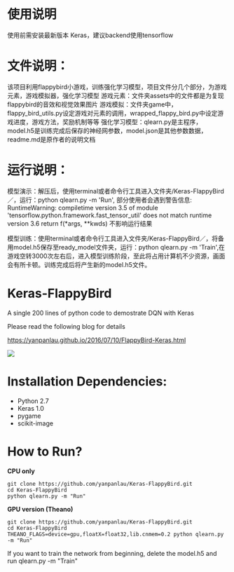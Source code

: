 # 使用说明
使用前需安装最新版本 Keras，建议backend使用tensorflow

# 文件说明：
该项目利用flappybird小游戏，训练强化学习模型，项目文件分几个部分，为游戏元素，游戏模拟器，强化学习模型
游戏元素：文件夹assets中的文件都是为复现flappybird的音效和视觉效果图片
游戏模拟：文件夹game中，flappy_bird_utils.py设定游戏对元素的调用，wrapped_flappy_bird.py中设定游戏进度，游戏方法，奖励机制等等
强化学习模型：qlearn.py是主程序，model.h5是训练完成后保存的神经网参数，model.json是其他参数数据，readme.md是原作者的说明文档


# 运行说明：
模型演示：解压后，使用terminal或者命令行工具进入文件夹/Keras-FlappyBird／，运行：python qlearn.py -m 'Run', 部分使用者会遇到警告信息: RuntimeWarning: compiletime version 3.5 of module 'tensorflow.python.framework.fast_tensor_util' does not match runtime version 3.6
  return f(*args, **kwds) 不影响运行结果

模型训练：使用terminal或者命令行工具进入文件夹/Keras-FlappyBird／，将备用model.h5保存至ready_model文件夹，运行：python qlearn.py -m 'Train',在游戏空转3000次左右后，进入模型训练阶段，至此将占用计算机不少资源，画面会有所卡顿。训练完成后将产生新的model.h5文件。


# Keras-FlappyBird

A single 200 lines of python code to demostrate DQN with Keras

Please read the following blog for details

https://yanpanlau.github.io/2016/07/10/FlappyBird-Keras.html

![](animation1.gif)

# Installation Dependencies:

* Python 2.7
* Keras 1.0 
* pygame
* scikit-image

# How to Run?

**CPU only**

```
git clone https://github.com/yanpanlau/Keras-FlappyBird.git
cd Keras-FlappyBird
python qlearn.py -m "Run"
```

**GPU version (Theano)**

```
git clone https://github.com/yanpanlau/Keras-FlappyBird.git
cd Keras-FlappyBird
THEANO_FLAGS=device=gpu,floatX=float32,lib.cnmem=0.2 python qlearn.py -m "Run"
```

If you want to train the network from beginning, delete the model.h5 and run qlearn.py -m "Train"
